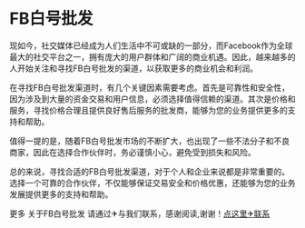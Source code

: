 # FB白号批发

现如今，社交媒体已经成为人们生活中不可或缺的一部分，而Facebook作为全球最大的社交平台之一，拥有庞大的用户群体和广阔的商业机遇。因此，越来越多的人开始关注和寻找FB白号批发的渠道，以获取更多的商业机会和利润。

在寻找FB白号批发渠道时，有几个关键因素需要考虑。首先是可靠性和安全性，因为涉及到大量的资金交易和用户信息，必须选择值得信赖的渠道。其次是价格和服务，寻找价格合理且提供良好售后服务的批发商，能够为您的业务提供更多的支持和帮助。

值得一提的是，随着FB白号批发市场的不断扩大，也出现了一些不法分子和不良商家，因此在选择合作伙伴时，务必谨慎小心，避免受到损失和风险。

总的来说，寻找合适的FB白号批发渠道，对于个人和企业来说都是非常重要的。选择一个可靠的合作伙伴，不仅能够保证交易安全和价格优惠，还能够为您的业务发展提供更多的支持和帮助。

更多 关于FB白号批发 请通过✈与我们联系，感谢阅读,谢谢！[点这里✈联系](https://lm.k02.cc)